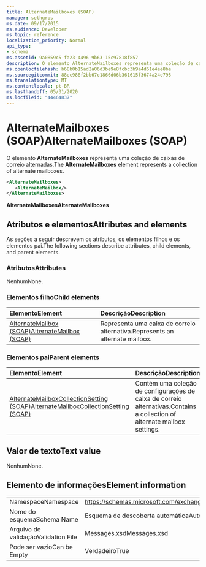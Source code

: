 ```yaml
---
title: AlternateMailboxes (SOAP)
manager: sethgros
ms.date: 09/17/2015
ms.audience: Developer
ms.topic: reference
localization_priority: Normal
api_type:
- schema
ms.assetid: 9a0859c5-fa23-4496-9b63-15c97818f857
description: O elemento AlternateMailboxes representa uma coleção de caixas de correio alternadas.
ms.openlocfilehash: b68b0b15ad2a06d3be9e8fcbc3b9a4d61e4ee8be
ms.sourcegitcommit: 88ec988f2bb67c1866d06b361615f3674a24e795
ms.translationtype: MT
ms.contentlocale: pt-BR
ms.lasthandoff: 05/31/2020
ms.locfileid: "44464837"
---
```

# <a name="alternatemailboxes-soap"></a><span data-ttu-id="76605-103">AlternateMailboxes (SOAP)</span><span class="sxs-lookup"><span data-stu-id="76605-103">AlternateMailboxes (SOAP)</span></span>

<span data-ttu-id="76605-104">O elemento **AlternateMailboxes** representa uma coleção de caixas de correio alternadas.</span><span class="sxs-lookup"><span data-stu-id="76605-104">The **AlternateMailboxes** element represents a collection of alternate mailboxes.</span></span> 
  
```XML
<AlternateMailboxes>
   <AlternateMailbox/>
</AlternateMailboxes>
```

 <span data-ttu-id="76605-105">**AlternateMailboxes**</span><span class="sxs-lookup"><span data-stu-id="76605-105">**AlternateMailboxes**</span></span>
## <a name="attributes-and-elements"></a><span data-ttu-id="76605-106">Atributos e elementos</span><span class="sxs-lookup"><span data-stu-id="76605-106">Attributes and elements</span></span>

<span data-ttu-id="76605-107">As seções a seguir descrevem os atributos, os elementos filhos e os elementos pai.</span><span class="sxs-lookup"><span data-stu-id="76605-107">The following sections describe attributes, child elements, and parent elements.</span></span>
  
### <a name="attributes"></a><span data-ttu-id="76605-108">Atributos</span><span class="sxs-lookup"><span data-stu-id="76605-108">Attributes</span></span>

<span data-ttu-id="76605-109">Nenhum</span><span class="sxs-lookup"><span data-stu-id="76605-109">None.</span></span>
  
### <a name="child-elements"></a><span data-ttu-id="76605-110">Elementos filho</span><span class="sxs-lookup"><span data-stu-id="76605-110">Child elements</span></span>

|<span data-ttu-id="76605-111">**Elemento**</span><span class="sxs-lookup"><span data-stu-id="76605-111">**Element**</span></span>|<span data-ttu-id="76605-112">**Descrição**</span><span class="sxs-lookup"><span data-stu-id="76605-112">**Description**</span></span>|
|:-----|:-----|
|[<span data-ttu-id="76605-113">AlternateMailbox (SOAP)</span><span class="sxs-lookup"><span data-stu-id="76605-113">AlternateMailbox (SOAP)</span></span>](alternatemailbox-soap.md) <br/> |<span data-ttu-id="76605-114">Representa uma caixa de correio alternativa.</span><span class="sxs-lookup"><span data-stu-id="76605-114">Represents an alternate mailbox.</span></span>  <br/> |
   
### <a name="parent-elements"></a><span data-ttu-id="76605-115">Elementos pai</span><span class="sxs-lookup"><span data-stu-id="76605-115">Parent elements</span></span>

|<span data-ttu-id="76605-116">**Elemento**</span><span class="sxs-lookup"><span data-stu-id="76605-116">**Element**</span></span>|<span data-ttu-id="76605-117">**Descrição**</span><span class="sxs-lookup"><span data-stu-id="76605-117">**Description**</span></span>|
|:-----|:-----|
|[<span data-ttu-id="76605-118">AlternateMailboxCollectionSetting (SOAP)</span><span class="sxs-lookup"><span data-stu-id="76605-118">AlternateMailboxCollectionSetting (SOAP)</span></span>](alternatemailboxcollectionsetting-soap.md) <br/> |<span data-ttu-id="76605-119">Contém uma coleção de configurações de caixa de correio alternativas.</span><span class="sxs-lookup"><span data-stu-id="76605-119">Contains a collection of alternate mailbox settings.</span></span>  <br/> |
   
## <a name="text-value"></a><span data-ttu-id="76605-120">Valor de texto</span><span class="sxs-lookup"><span data-stu-id="76605-120">Text value</span></span>

<span data-ttu-id="76605-121">Nenhum</span><span class="sxs-lookup"><span data-stu-id="76605-121">None.</span></span>
  
## <a name="element-information"></a><span data-ttu-id="76605-122">Elemento de informações</span><span class="sxs-lookup"><span data-stu-id="76605-122">Element information</span></span>

|||
|:-----|:-----|
|<span data-ttu-id="76605-123">Namespace</span><span class="sxs-lookup"><span data-stu-id="76605-123">Namespace</span></span>  <br/> |https://schemas.microsoft.com/exchange/2010/Autodiscover  <br/> |
|<span data-ttu-id="76605-124">Nome do esquema</span><span class="sxs-lookup"><span data-stu-id="76605-124">Schema Name</span></span>  <br/> |<span data-ttu-id="76605-125">Esquema de descoberta automática</span><span class="sxs-lookup"><span data-stu-id="76605-125">Autodiscover schema</span></span>  <br/> |
|<span data-ttu-id="76605-126">Arquivo de validação</span><span class="sxs-lookup"><span data-stu-id="76605-126">Validation File</span></span>  <br/> |<span data-ttu-id="76605-127">Messages.xsd</span><span class="sxs-lookup"><span data-stu-id="76605-127">Messages.xsd</span></span>  <br/> |
|<span data-ttu-id="76605-128">Pode ser vazio</span><span class="sxs-lookup"><span data-stu-id="76605-128">Can be Empty</span></span>  <br/> |<span data-ttu-id="76605-129">Verdadeiro</span><span class="sxs-lookup"><span data-stu-id="76605-129">True</span></span>  <br/> |
   

